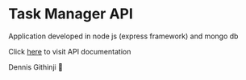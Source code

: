 # Task Manager API

Application developed in node js (express framework) and mongo db

Click [here](https://documenter.getpostman.com/view/7588688/Uz5GowFM) to visit API documentation

Dennis Githinji 🚀️
